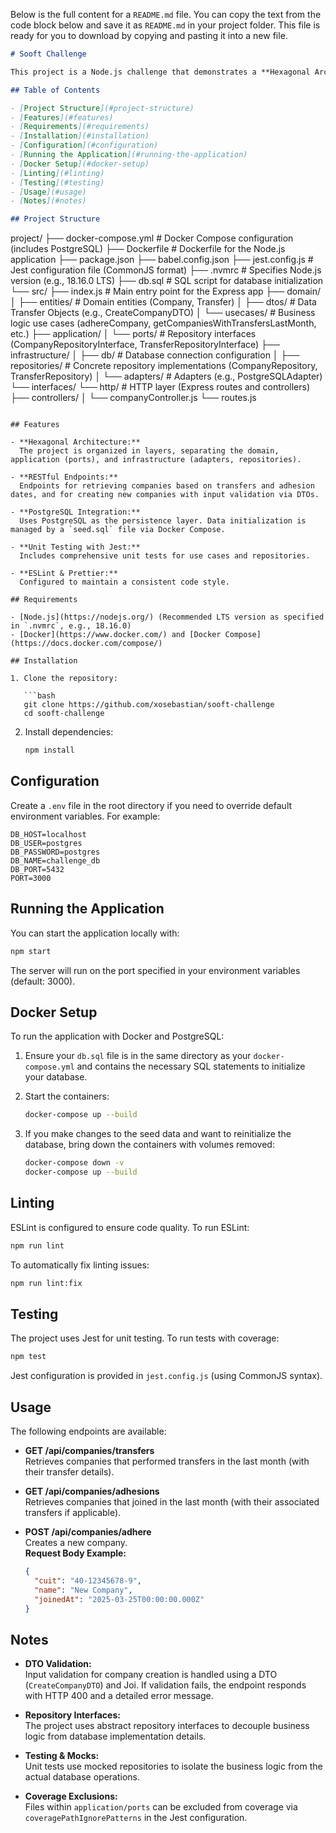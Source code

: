 Below is the full content for a `README.md` file. You can copy the text from the code block below and save it as `README.md` in your project folder. This file is ready for you to download by copying and pasting it into a new file.

```markdown
# Sooft Challenge

This project is a Node.js challenge that demonstrates a **Hexagonal Architecture** using Express, PostgreSQL, Babel, Jest for testing, ESLint for linting, and Docker for containerization. The project includes use cases, DTOs for input validation, repository interfaces with concrete PostgreSQL implementations, and a set of RESTful endpoints.

## Table of Contents

- [Project Structure](#project-structure)
- [Features](#features)
- [Requirements](#requirements)
- [Installation](#installation)
- [Configuration](#configuration)
- [Running the Application](#running-the-application)
- [Docker Setup](#docker-setup)
- [Linting](#linting)
- [Testing](#testing)
- [Usage](#usage)
- [Notes](#notes)

## Project Structure

```
project/
├── docker-compose.yml         # Docker Compose configuration (includes PostgreSQL)
├── Dockerfile                 # Dockerfile for the Node.js application
├── package.json
├── babel.config.json
├── jest.config.js             # Jest configuration file (CommonJS format)
├── .nvmrc                   # Specifies Node.js version (e.g., 18.16.0 LTS)
├── db.sql                   # SQL script for database initialization
└── src/
    ├── index.js                 # Main entry point for the Express app
    ├── domain/
    │   ├── entities/          # Domain entities (Company, Transfer)
    │   ├── dtos/              # Data Transfer Objects (e.g., CreateCompanyDTO)
    │   └── usecases/          # Business logic use cases (adhereCompany, getCompaniesWithTransfersLastMonth, etc.)
    ├── application/
    │   └── ports/             # Repository interfaces (CompanyRepositoryInterface, TransferRepositoryInterface)
    ├── infrastructure/
    │   ├── db/                # Database connection configuration
    │   ├── repositories/      # Concrete repository implementations (CompanyRepository, TransferRepository)
    │   └── adapters/          # Adapters (e.g., PostgreSQLAdapter)
    └── interfaces/
        └── http/              # HTTP layer (Express routes and controllers)
            ├── controllers/
            │   └── companyController.js
            └── routes.js
```

## Features

- **Hexagonal Architecture:**  
  The project is organized in layers, separating the domain, application (ports), and infrastructure (adapters, repositories).

- **RESTful Endpoints:**  
  Endpoints for retrieving companies based on transfers and adhesion dates, and for creating new companies with input validation via DTOs.

- **PostgreSQL Integration:**  
  Uses PostgreSQL as the persistence layer. Data initialization is managed by a `seed.sql` file via Docker Compose.

- **Unit Testing with Jest:**  
  Includes comprehensive unit tests for use cases and repositories.

- **ESLint & Prettier:**  
  Configured to maintain a consistent code style.

## Requirements

- [Node.js](https://nodejs.org/) (Recommended LTS version as specified in `.nvmrc`, e.g., 18.16.0)
- [Docker](https://www.docker.com/) and [Docker Compose](https://docs.docker.com/compose/)

## Installation

1. Clone the repository:

   ```bash
   git clone https://github.com/xosebastian/sooft-challenge
   cd sooft-challenge
   ```

2. Install dependencies:

   ```bash
   npm install
   ```

## Configuration

Create a `.env` file in the root directory if you need to override default environment variables. For example:

```env
DB_HOST=localhost
DB_USER=postgres
DB_PASSWORD=postgres
DB_NAME=challenge_db
DB_PORT=5432
PORT=3000
```

## Running the Application

You can start the application locally with:

```bash
npm start
```

The server will run on the port specified in your environment variables (default: 3000).

## Docker Setup

To run the application with Docker and PostgreSQL:

1. Ensure your `db.sql` file is in the same directory as your `docker-compose.yml` and contains the necessary SQL statements to initialize your database.

2. Start the containers:

   ```bash
   docker-compose up --build
   ```

3. If you make changes to the seed data and want to reinitialize the database, bring down the containers with volumes removed:

   ```bash
   docker-compose down -v
   docker-compose up --build
   ```

## Linting

ESLint is configured to ensure code quality. To run ESLint:

```bash
npm run lint
```

To automatically fix linting issues:

```bash
npm run lint:fix
```

## Testing

The project uses Jest for unit testing. To run tests with coverage:

```bash
npm test
```

Jest configuration is provided in `jest.config.js` (using CommonJS syntax).

## Usage

The following endpoints are available:

- **GET /api/companies/transfers**  
  Retrieves companies that performed transfers in the last month (with their transfer details).

- **GET /api/companies/adhesions**  
  Retrieves companies that joined in the last month (with their associated transfers if applicable).

- **POST /api/companies/adhere**  
  Creates a new company.  
  **Request Body Example:**

  ```json
  {
    "cuit": "40-12345678-9",
    "name": "New Company",
    "joinedAt": "2025-03-25T00:00:00.000Z"
  }
  ```

## Notes

- **DTO Validation:**  
  Input validation for company creation is handled using a DTO (`CreateCompanyDTO`) and Joi. If validation fails, the endpoint responds with HTTP 400 and a detailed error message.

- **Repository Interfaces:**  
  The project uses abstract repository interfaces to decouple business logic from database implementation details.

- **Testing & Mocks:**  
  Unit tests use mocked repositories to isolate the business logic from the actual database operations.

- **Coverage Exclusions:**  
  Files within `application/ports` can be excluded from coverage via `coveragePathIgnorePatterns` in the Jest configuration.
```
